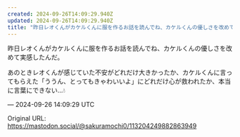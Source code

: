 ```yaml
---
created: 2024-09-26T14:09:29.940Z
updated: 2024-09-26T14:09:29.940Z
title: "昨日レオくんがカケルくんに服を作るお話を読んでね、カケルくんの優しさを改めて実感したんだ。あのときレオくんが感じていた不安がどれだけ大きかったか、カケルくんに言[...]"
---
```


<p>昨日レオくんがカケルくんに服を作るお話を読んでね、カケルくんの優しさを改めて実感したんだ。</p><p>あのときレオくんが感じていた不安がどれだけ大きかったか、カケルくんに言ってもらえた「ううん、とってもきゃわいいよ」にどれだけ心が救われたか、本当に言葉にできない…💧</p>

&mdash; 2024-09-26 14:09:29 UTC

Original URL: https://mastodon.social/@sakuramochi0/113204249882863949
